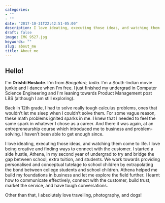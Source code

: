 ```yaml
---
categories:
- ""
- ""
date: "2017-10-31T22:42:51-05:00"
description: I love ideating, executing those ideas, and watching them come to life.
draft: false
image: IMG_9527.jpg
keywords: ""
slug: about_me
title: About me 
---
```


## Hello!
I'm **Drishti Hoskote**. I'm from *Bangalore, India*. I'm a South-Indian movie junkie and I dance when I'm free. I just finished my undergrad in Computer Science Engineering and I'm leaning towards Product Management post LBS (although I am still exploring).   

Back in 12th grade, I had to solve really tough calculus problems, ones that wouldn’t let me sleep when I couldn’t solve them. For some vague reason, these math problems ignited sparks in me. I knew that I needed to feel the same spark in whatever I chose as a career. And there it was again, at an entrepreneurship course which introduced me to business and problem-solving. I haven’t been able to get enough since.

I love ideating, executing those ideas, and watching them come to life. I love being creative and finding ways to connect with the customer. I started a side hustle, Athena, in my second year of undergrad to try and bridge the gap between school, extra tuition, and students. We work towards providing personalised and conceptual tutelage to school children by extrapolating the bond between college students and school children. Athena helped me build my foundations in business and let me explore the field further. I learnt how to communicate effectively, connect with the customer, build trust, market the service, and have tough conversations.

Other than that, I absolutely love travelling, photography, and dogs! 


